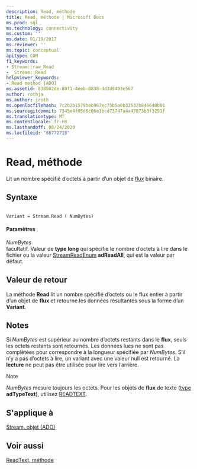 ```yaml
---
description: Read, méthode
title: Read, méthode | Microsoft Docs
ms.prod: sql
ms.technology: connectivity
ms.custom: ''
ms.date: 01/19/2017
ms.reviewer: ''
ms.topic: conceptual
apitype: COM
f1_keywords:
- Stream::raw_Read
- _Stream::Read
helpviewer_keywords:
- Read method [ADO]
ms.assetid: 838502de-80f1-4eeb-8838-dd3d9403e567
author: rothja
ms.author: jroth
ms.openlocfilehash: 7c2b2b1579beb967ec75b5a0b32532b846640b01
ms.sourcegitcommit: 7345e4f05d6c06e1bcd73747a4a47873b3f3251f
ms.translationtype: MT
ms.contentlocale: fr-FR
ms.lasthandoff: 08/24/2020
ms.locfileid: "88772718"
---
```

# <a name="read-method"></a>Read, méthode
Lit un nombre spécifié d’octets à partir d’un objet de [flux](./stream-object-ado.md) binaire.  
  
## <a name="syntax"></a>Syntaxe  
  
```  
  
Variant = Stream.Read ( NumBytes)  
```  
  
#### <a name="parameters"></a>Paramètres  
 *NumBytes*  
 facultatif. Valeur de **type long** qui spécifie le nombre d’octets à lire dans le fichier ou la valeur [StreamReadEnum](./streamreadenum.md) **adReadAll**, qui est la valeur par défaut.  
  
## <a name="return-value"></a>Valeur de retour  
 La méthode **Read** lit un nombre spécifié d’octets ou le flux entier à partir d’un objet de **flux** et retourne les données résultantes sous la forme d’un **Variant**.  
  
## <a name="remarks"></a>Notes  
 Si *NumBytes* est supérieur au nombre d’octets restants dans le **flux**, seuls les octets restants sont retournés. Les données lues ne sont pas complétées pour correspondre à la longueur spécifiée par *NumBytes*. S’il n’y a pas d’octets à lire, un variant avec une valeur null est retourné. La **lecture** ne peut pas être utilisée pour lire vers l’arrière.  
  
> [!NOTE]
>  *NumBytes* mesure toujours les octets. Pour les objets de **flux** de texte ([type](./type-property-ado-stream.md) **adTypeText**), utilisez [READTEXT](./readtext-method.md).  
  
## <a name="applies-to"></a>S'applique à  
 [Stream, objet (ADO)](./stream-object-ado.md)  
  
## <a name="see-also"></a>Voir aussi  
 [ReadText, méthode](./readtext-method.md)